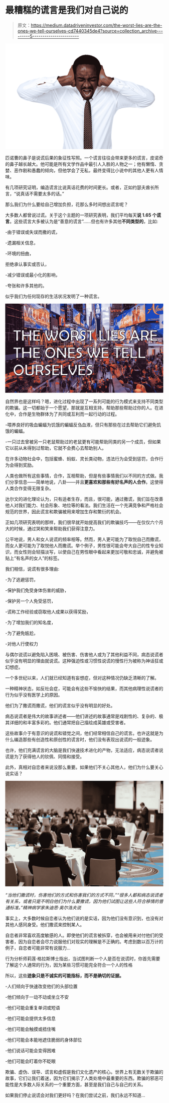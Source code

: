 # 最糟糕的谎言是我们对自己说的

> 原文：<https://medium.datadriveninvestor.com/the-worst-lies-are-the-ones-we-tell-ourselves-cd7440345de4?source=collection_archive---------5----------------------->

![](img/c2ef8b1257afe224a0c5ea3c762fc42d.png)

匹诺曹的鼻子是说谎后果的象征性写照。一个谎言往往会带来更多的谎言，皮诺奇的鼻子越长越大。他可能是所有文学作品中最引人入胜的人物之一；他有懒惰、贪婪、恶作剧和愚蠢的倾向，但他学会了无私，最终变得比小说中的其他人更有人情味。

有几项研究证明，编造谎言比说真话花费的时间更长。或者，正如约瑟夫酋长所言，“说真话不需要太多的话。”

那么我们为什么要给自己增加负担，花那么多时间想出谎言呢？

大多数人都曾说过谎。关于这个主题的一项研究表明，我们平均每天**说 1.65 个谎言**。这些谎言大多被认为是“善意的谎言”……但也有许多其他**不同类型的**，比如:

-由于错误或失误而撒的谎，

-遗漏相关信息，

-环境的扭曲，

拒绝承认事实或否认，

-减少错误或最小化的影响，

-夸张和许多其他的。

似乎我们为任何现存的生活状况发明了一种谎言。

![](img/69766550b4bf78876774ee3b405874c2.png)

自然界也是这样吗？嗯，进化过程中出现了一系列可能的行为模式来支持不同类型的欺骗。这一切都始于一个愿望，那就是互相支持，帮助那些帮助过你的人。在进化中，合作是生物群体为了共同或互利而一起行动的过程。

-喂养良好的吸血蝙蝠为饥饿的蝙蝠反刍血液，但只有那些在过去帮助它们避免饥饿的蝙蝠。

-一只过去曾被另一只老鼠帮助过的老鼠更有可能帮助同类的另一个成员，但如果它以前从未得到过帮助，它就不会费心去帮助别人。

在许多动物社会中，包括蜜蜂、蚂蚁、灵长类动物，违法行为会受到惩罚，合作行为会得到奖励。

人类也做所有这些事情，合作，互相帮助，但是有些事情我们以不同的方式做。我们分享信息——简单地说，八卦——并且**更喜欢和那些有好名声的人合作**。这使得人类合作变得无限复杂。

达尔文的进化理论认为，只有适者生存，而且，很可能，通过撒谎，我们旨在改善他人对我们能力、社会形象、地位等的看法。我们生活在一个充满竞争和严格社会规范的世界，因此谎言和欺骗被用来增加生存和繁衍的机会。

正如几项研究表明的那样，我们很早就开始提高我们的欺骗技巧——在仅仅六个月大的时候，通过哭和笑来帮助我们获得注意力。

公平地说，男人和女人说谎的频率相等。然而，男人更可能为了取悦自己而撒谎，而女人更可能为了取悦他人而撒谎。举个例子，男性很可能会夸大自己的性专业知识，而女性则会轻描淡写，以使自己在男性眼中看起来更加可敬和忠诚，并避免被贴上“有名声的女人”的标签。

我们相信，说谎有很多理由:

-为了逃避惩罚，

-保护我们免受身体伤害的威胁，

-保护另一个人免受惩罚，

-谎称工作经验或窃取他人成果以获得奖励，

-为了增加我们的知名度，

-为了避免尴尬，

-对他人行使权力

与偶尔说谎以避免陷入困境、被伤害、伤害他人或为了其他利益不同，病态说谎者似乎没有明显的理由就说谎。这种强迫性或习惯性说谎的慢性行为被称为神话狂或幻想症。

一个多世纪以来，人们就已经知道有妄想症，但对这种情况仍缺乏清晰的了解。

一种精神状态，如反社会症，可能会有这些不愉快的结果，而其他病理性说谎者的行为似乎没有医学上的原因。

他们为了撒谎而撒谎，他们的谎言似乎没有明显的好处。

病态说谎者是伟大的故事讲述者——他们讲述的故事通常是戏剧性的、复杂的、极其详细的和丰富多彩的。他们通常把自己描绘成英雄或受害者。

这些故事介于有意识的说谎和错觉之间，他们经常相信自己的谎言。也许这就是为什么编造那些有创造性和原创性的谎言时，他们没有表现出说谎的一般迹象。

也许，他们充满谎言的大脑是我们快速技术进化的产物，无法适应，病态说谎者说谎是为了获得他人的钦佩、同情和接受。

此外，真相对自恋者来说没那么重要。如果他们不关心其他人，他们为什么要关心说实话？

![](img/5672a21f40ce9f4213331020e0e31acd.png)

*“当他们撒谎时，伤害他们的方式和伤害我们的方式不同，”“很多人都和病态说谎者有关系，或者只是不明白他们为什么要撒谎，因为他们试图让这些人符合移情的普通标准。”精神病学家朱迪思·奥尔洛夫说*

事实上，大多数时候自恋者认为他们说的是实话，因为他们没有意识到，也没有对其他人感同身受。他们撒谎来控制某人。

自恋者非常喜欢高度敏感的人。即使他们的谎言被拆穿，也会被用来对付他们的受害者，因为自恋者会尽力说服他们对现实的理解是不正确的。考虑到数以百万计的例子，自恋者可能非常有说服力…

行为分析师莉莲·格拉斯博士指出，当试图判断一个人是否在说谎时，你首先需要了解这个人通常的行为，因为某些习惯可能完全符合一个人的性格

所以，这些**迹象只是不诚实的可能指标，而不是确切的证据。**

-人们倾向于快速改变他们的头部位置

-他们倾向于一动不动或坐立不安

-他们可能会重复单词或短语

-他们可能会提供太多信息

-他们可能会触摸或捂住嘴

-他们可能会本能地遮住脆弱的身体部位

-他们说话可能会变得困难

-他们可能会盯着你不眨眼

欺骗、虚伪、误导、谎言和虚假是我们文化遗产的核心。世界上有无数关于欺骗的故事，它们让我们着迷，因为它们揭示了人类处境中最重要的东西。欺骗的邪恶可能性是大多数人际关系的一个重要方面，甚至是我们自己与自己的关系。

如果我们停止说谎会对我们更好吗？在我们尝试之前，我们永远不知道…